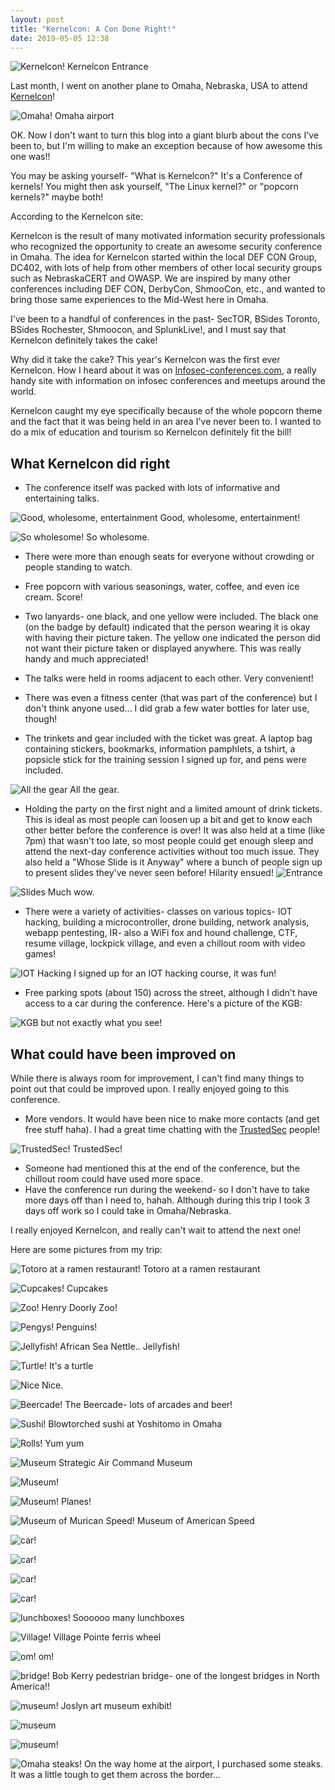 ```yaml
---
layout: post
title: "Kernelcon: A Con Done Right!"
date: 2019-05-05 12:38
---
```


![Kernelcon!](/assets/kernelcon2019/1%20(3).jpg)
Kernelcon Entrance

Last month, I went on another plane to Omaha, Nebraska, USA to attend [Kernelcon](https://kernelcon.org)!

![Omaha!](/assets/kernelcon2019/1%20(1).jpg)
Omaha airport

OK. Now I don't want to turn this blog into a giant blurb about the cons I've been to, but I'm willing to make an exception 
because of how awesome this one was!!

You may be asking yourself- "What is Kernelcon?" It's a Conference of kernels! You might then
ask yourself, "The Linux kernel?" or "popcorn kernels?" maybe both! 

According to the Kernelcon site: 
<p>
Kernelcon is the result of many motivated information security professionals
 who recognized the opportunity to create an awesome security conference in Omaha.
 The idea for Kernelcon started within the local DEF CON Group, DC402, with lots of
 help from other members of other local security groups such as NebraskaCERT and OWASP.
 We are inspired by many other conferences including DEF CON, DerbyCon, ShmooCon, etc.,
 and wanted to bring those same experiences to the Mid-West here in Omaha.
</p>

I've been to a handful of conferences in the past- SecTOR, BSides Toronto, BSides Rochester, Shmoocon, and SplunkLive!, and
I must say that Kernelcon definitely takes the cake!

Why did it take the cake? This year's Kernelcon was the first ever Kernelcon. How I heard about it was on
 [Infosec-conferences.com](https://infosec-conferences.com/), a really handy site with information on infosec conferences
 and meetups around the world.

Kernelcon caught my eye specifically because of the whole popcorn theme and the fact that it was being held in an area I've never been to.
I wanted to do a mix of education and tourism so Kernelcon definitely fit the bill!

<h2> What Kernelcon did right </h2>

- The conference itself was packed with lots of informative and entertaining talks.

![Good, wholesome, entertainment](/assets/kernelcon2019/1%20(6).jpg)
Good, wholesome, entertainment!

![So wholesome!](/assets/kernelcon2019/1%20(12).jpg)
So wholesome.

- There were more than enough seats for everyone without crowding or people standing to watch.

- Free popcorn with various seasonings, water, coffee, and even ice cream. Score!

- Two lanyards- one black, and one yellow were included. The black one (on the badge by default) indicated that
the person wearing it is okay with having their picture taken. The yellow one indicated the person did not 
want their picture taken or displayed anywhere. This was really handy and much appreciated!

- The talks were held in rooms adjacent to each other. Very convenient!

- There was even a fitness center (that was part of the conference) but I don't think anyone used... I did grab a few water bottles
for later use, though!

- The trinkets and gear included with the ticket was great. A laptop bag containing stickers, bookmarks, information 
pamphlets, a tshirt, a popsicle stick for the training session I signed up for, and pens were included.

![All the gear](/assets/kernelcon2019/1%20(10).jpg)
All the gear.

- Holding the party on the first night and a limited amount of drink tickets. This is ideal as most people can loosen up a bit and get to know each other better
 before the conference is over! It was also held at a time (like 7pm) that wasn't too late, so most people could get enough sleep
and attend the next-day conference activities without too much issue. They also held a "Whose Slide is it Anyway" where a bunch of people sign up to present slides
they've never seen before! Hilarity ensued!
![Entrance](/assets/kernelcon2019/1%20(8).jpg)


![Slides](/assets/kernelcon2019/1%20(9).jpg)
Much wow.

- There were a variety of activities- classes on various topics- IOT hacking, building a microcontroller, drone building, 
network analysis, webapp pentesting, IR- also a WiFi fox and hound challenge, 
CTF, resume village, lockpick village, and even a chillout room with video games!

![IOT Hacking](/assets/kernelcon2019/1%20(5).jpg)
I signed up for an IOT hacking course, it was fun!

- Free parking spots (about 150) across the street, although I didn't have access to a car during the conference. Here's a picture of the KGB:

![KGB but not exactly what you see!](/assets/kernelcon2019/1%20(7).jpg)

<h2> What could have been improved on </h2>

While there is always room for improvement, I can't find many things to point out that could be improved upon. I
really enjoyed going to this conference.

- More vendors. It would have been nice to make more contacts (and get free stuff haha). I had a great time chatting with the 
[TrustedSec](https://www.trustedsec.com/) people!

![TrustedSec!](/assets/kernelcon2019/1%20(4).jpg)
TrustedSec!

- Someone had mentioned this at the end of the conference, but the chillout room could have used more space.
- Have the conference run during the weekend- so I don't have to take more days off than I need to, hahah. Although during this trip I took 3 days off work 
so I could take in Omaha/Nebraska. 


I really enjoyed Kernelcon, and really can't wait to attend the next one!

Here are some pictures from my trip:

![Totoro at a ramen restaurant!](/assets/kernelcon2019/1%20(2).jpg)
Totoro at a ramen restaurant

![Cupcakes!](/assets/kernelcon2019/1%20(11).jpg)
Cupcakes

![Zoo!](/assets/kernelcon2019/1%20(13).jpg)
Henry Doorly Zoo!

![Pengys!](/assets/kernelcon2019/1%20(14).jpg)
Penguins!

![Jellyfish!](/assets/kernelcon2019/1%20(15).jpg)
African Sea Nettle.. Jellyfish!

![Turtle!](/assets/kernelcon2019/1%20(16).jpg)
It's a turtle

![Nice](/assets/kernelcon2019/1%20(17).jpg)
Nice.

![Beercade!](/assets/kernelcon2019/1%20(18).jpg)
The Beercade- lots of arcades and beer!

![Sushi!](/assets/kernelcon2019/1%20(19).jpg)
Blowtorched sushi at Yoshitomo in Omaha

![Rolls!](/assets/kernelcon2019/1%20(20).jpg)
Yum yum

![Museum](/assets/kernelcon2019/1%20(21).jpg)
Strategic Air Command Museum

![Museum!](/assets/kernelcon2019/1%20(22).jpg)

![Museum!](/assets/kernelcon2019/1%20(23).jpg)
Planes!

![Museum of Murican Speed!](/assets/kernelcon2019/1%20(24).jpg)
Museum of American Speed

![car!](/assets/kernelcon2019/1%20(25).jpg)

![car!](/assets/kernelcon2019/1%20(26).jpg)

![car!](/assets/kernelcon2019/1%20(27).jpg)

![car!](/assets/kernelcon2019/1%20(28).jpg)

![lunchboxes!](/assets/kernelcon2019/1%20(29).jpg)
Soooooo many lunchboxes

![Village!](/assets/kernelcon2019/1%20(30).jpg)
Village Pointe ferris wheel

![om!](/assets/kernelcon2019/1%20(31).jpg)
om!

![bridge!](/assets/kernelcon2019/1%20(32).jpg)
Bob Kerry pedestrian bridge- one of the longest bridges in North America!!

![museum!](/assets/kernelcon2019/1%20(33).jpg)
Joslyn art museum exhibit!

![museum](/assets/kernelcon2019/1%20(34).jpg)

![museum!](/assets/kernelcon2019/1%20(35).jpg)

![Omaha steaks!](/assets/kernelcon2019/1%20(36).jpg)
On the way home at the airport, I purchased some steaks. It was a little tough to get them
across the border...


